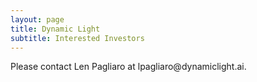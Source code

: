 ```yaml
---
layout: page
title: Dynamic Light
subtitle: Interested Investors
---
```

<div>
Please contact Len Pagliaro at lpagliaro@dynamiclight.ai.
</div>
